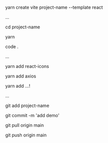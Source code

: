 yarn create vite project-name --template react

...

cd project-name

yarn

code .

...

yarn add react-icons

yarn add axios

yarn add ...!

...

git add project-name

git commit -m 'add demo'

git pull origin main

git push origin main
